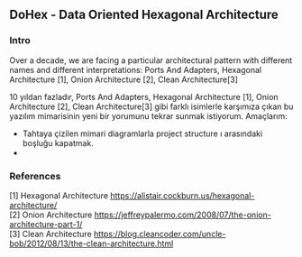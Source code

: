 ## DoHex - Data Oriented Hexagonal Architecture 

### Intro

Over a decade, we are facing a particular architectural pattern with different names and different interpretations: Ports And Adapters, Hexagonal Architecture [1], Onion Architecture [2], Clean Architecture[3]  
 
10 yıldan fazladır, Ports And Adapters, Hexagonal Architecture [1], Onion Architecture [2], Clean Architecture[3] gibi farklı isimlerle karşımıza çıkan bu yazılım mimarisinin yeni bir yorumunu tekrar sunmak istiyorum.
Amaçlarım:
* Tahtaya çizilen mimari diagramlarla project structure ı arasındaki boşluğu kapatmak.
* 
  

### References
[1] Hexagonal Architecture https://alistair.cockburn.us/hexagonal-architecture/  
[2] Onion Architecture https://jeffreypalermo.com/2008/07/the-onion-architecture-part-1/  
[3] Clean Architecture https://blog.cleancoder.com/uncle-bob/2012/08/13/the-clean-architecture.html  
<!--stackedit_data:
eyJoaXN0b3J5IjpbMTQ0NzQzNjM0MiwtODUyMDk1MzA0LDcwOT
k4NjIyNiwzMjY0MTgxMSwtNzI4ODUzMTAxLC0zODAxNDI4NTFd
fQ==
-->